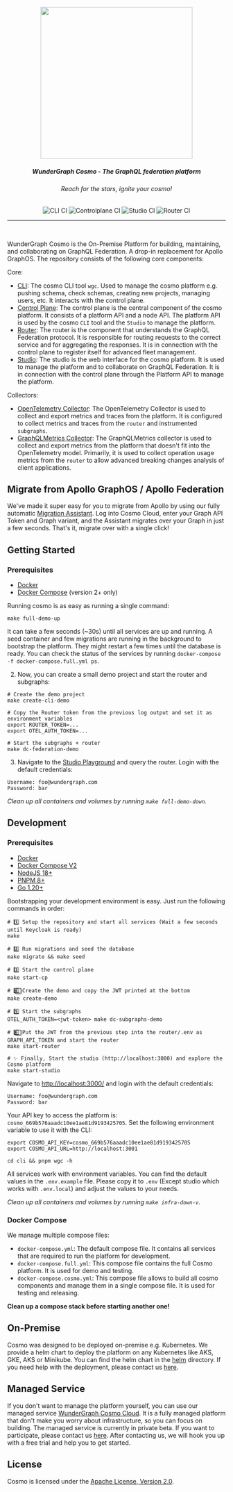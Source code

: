 <p align="center">
<img width="350" src="./docs/assets/logo.png"/>
</p>

<div align="center">
<h5>WunderGraph Cosmo - The GraphQL federation platform</h5>
<h6><i>Reach for the stars, ignite your cosmo!</i></h6>
<img alt="CLI CI" src="https://github.com/wundergraph/cosmo/actions/workflows/cli-ci.yaml/badge.svg">
<img alt="Controlplane CI" src="https://github.com/wundergraph/cosmo/actions/workflows/controlplane-ci.yaml/badge.svg">
<img alt="Studio CI" src="https://github.com/wundergraph/cosmo/actions/workflows/studio-ci.yaml/badge.svg">
<img alt="Router CI" src="https://github.com/wundergraph/cosmo/actions/workflows/router-ci.yaml/badge.svg"/>
<hr />
</div>

<br/>

WunderGraph Cosmo is the On-Premise Platform for building, maintaining, and collaborating on GraphQL Federation. A drop-in replacement for Apollo GraphOS.
The repository consists of the following core components:

Core:

- [CLI](./cli): The cosmo CLI tool `wgc`. Used to manage the cosmo platform e.g. pushing schema, check schemas, creating new projects, managing users, etc. It interacts with the control plane.
- [Control Plane](./controlplane): The control plane is the central component of the cosmo platform. It consists of a platform API and a node API. The platform API is used by the cosmo `CLI` tool and the `Studio` to manage the platform.
- [Router](./router): The router is the component that understands the GraphQL Federation protocol. It is responsible for routing requests to the correct service and for aggregating the responses. It is in connection with the control plane to register itself for advanced fleet management.
- [Studio](./studio): The studio is the web interface for the cosmo platform. It is used to manage the platform and to collaborate on GraphQL Federation. It is in connection with the control plane through the Platform API to manage the platform.

Collectors:

- [OpenTelemetry Collector](./otelcollector): The OpenTelemetry Collector is used to collect and export metrics and traces from the platform. It is configured to collect metrics and traces from the `router` and instrumented `subgraphs`.
- [GraphQLMetrics Collector](./graphqlmetrics): The GraphQLMetrics collector is used to collect and export metrics from the platform that doesn't fit into the OpenTelemetry model. Primarily, it is used to collect operation usage metrics from the `router` to allow advanced breaking changes analysis of client applications.

## Migrate from Apollo GraphOS / Apollo Federation

We've made it super easy for you to migrate from Apollo by using our fully automatic [Migration Assistant](https://cosmo-cp.wundergraph.com/v1/auth/login).
Log into Cosmo Cloud, enter your Graph API Token and Graph variant, and the Assistant migrates over your Graph in just a few seconds.
That's it, migrate over with a single click!

## Getting Started

### Prerequisites

- [Docker](https://docs.docker.com/get-docker/)
- [Docker Compose](https://docs.docker.com/compose/install/) (version 2+ only)

Running cosmo is as easy as running a single command:

```shell
make full-demo-up
```

It can take a few seconds (~30s) until all services are up and running. A seed container and few migrations are running in the background to bootstrap the platform.
They might restart a few times until the database is ready. You can check the status of the services by running `docker-compose -f docker-compose.full.yml ps`.

2. Now, you can create a small demo project and start the router and subgraphs:

```shell
# Create the demo project
make create-cli-demo

# Copy the Router token from the previous log output and set it as environment variables
export ROUTER_TOKEN=...
export OTEL_AUTH_TOKEN=...

# Start the subgraphs + router
make dc-federation-demo
```

3. Navigate to the [Studio Playground](http://localhost:3000/wundergraph/graph/production/playground) and query the router. Login with the default credentials:

```
Username: foo@wundergraph.com
Password: bar
```

_Clean up all containers and volumes by running `make full-demo-down`._

## Development

### Prerequisites

- [Docker](https://docs.docker.com/get-docker/)
- [Docker Compose V2](https://docs.docker.com/compose/install/)
- [NodeJS 18+](https://nodejs.org/en/download/)
- [PNPM 8+](https://pnpm.io/installation)
- [Go 1.20+](https://golang.org/doc/install)

Bootstrapping your development environment is easy. Just run the following commands in order:

```shell
# 1️⃣ Setup the repository and start all services (Wait a few seconds until Keycloak is ready)
make

# 2️⃣ Run migrations and seed the database
make migrate && make seed

# 3️⃣ Start the control plane
make start-cp

# 4️⃣⃣ Create the demo and copy the JWT printed at the bottom
make create-demo

# 5️⃣ Start the subgraphs
OTEL_AUTH_TOKEN=<jwt-token> make dc-subgraphs-demo

# 6️⃣⃣ Put the JWT from the previous step into the router/.env as GRAPH_API_TOKEN and start the router
make start-router

# ✨ Finally, Start the studio (http://localhost:3000) and explore the Cosmo platform
make start-studio
```

Navigate to [http://localhost:3000/](http://localhost:3000/) and login with the default credentials:

```
Username: foo@wundergraph.com
Password: bar
```

Your API key to access the platform is: `cosmo_669b576aaadc10ee1ae81d9193425705`. Set the following environment variable to use it with the CLI:

```shell
export COSMO_API_KEY=cosmo_669b576aaadc10ee1ae81d9193425705
export COSMO_API_URL=http://localhost:3001

cd cli && pnpm wgc -h
```

All services work with environment variables. You can find the default values in the `.env.example` file. Please copy it to `.env` (Except studio which works with `.env.local`) and adjust the values to your needs.

_Clean up all containers and volumes by running `make infra-down-v`._

### Docker Compose

We manage multiple compose files:

- `docker-compose.yml`: The default compose file. It contains all services that are required to run the platform for development.
- `docker-compose.full.yml`: This compose file contains the full Cosmo platform. It is used for demo and testing.
- `docker-compose.cosmo.yml`: This compose file allows to build all cosmo components and manage them in a single compose file. It is used for testing and releasing.

**Clean up a compose stack before starting another one!**

## On-Premise

Cosmo was designed to be deployed on-premise e.g. Kubernetes. We provide a helm chart to deploy the platform on any Kubernetes like AKS, GKE, AKS or Minikube. You can find the helm chart in the [helm](./helm) directory.
If you need help with the deployment, please contact us [here](https://form.typeform.com/to/oC6XATf4).

## Managed Service

If you don't want to manage the platform yourself, you can use our managed service [WunderGraph Cosmo Cloud](https://cosmo.wundergraph.com). It is a fully managed platform that don't make you worry about infrastructure, so you can focus on building.
The managed service is currently in private beta. If you want to participate, please contact us [here](https://form.typeform.com/to/oC6XATf4).
After contacting us, we will hook you up with a free trial and help you to get started.

## License

Cosmo is licensed under the [Apache License, Version 2.0](LICENSE).
